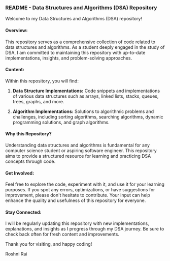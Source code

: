 ### README - Data Structures and Algorithms (DSA) Repository

Welcome to my Data Structures and Algorithms (DSA) repository!

#### Overview:

This repository serves as a comprehensive collection of code related to data structures and algorithms. As a student deeply engaged in the study of DSA, I am committed to maintaining this repository with up-to-date implementations, insights, and problem-solving approaches.

#### Content:

Within this repository, you will find:

1. **Data Structure Implementations:** Code snippets and implementations of various data structures such as arrays, linked lists, stacks, queues, trees, graphs, and more.
   
2. **Algorithm Implementations:** Solutions to algorithmic problems and challenges, including sorting algorithms, searching algorithms, dynamic programming solutions, and graph algorithms.
   
#### Why this Repository?

Understanding data structures and algorithms is fundamental for any computer science student or aspiring software engineer. This repository aims to provide a structured resource for learning and practicing DSA concepts through code.

#### Get Involved:

Feel free to explore the code, experiment with it, and use it for your learning purposes. If you spot any errors, optimizations, or have suggestions for improvement, please don't hesitate to contribute. Your input can help enhance the quality and usefulness of this repository for everyone.

#### Stay Connected:

I will be regularly updating this repository with new implementations, explanations, and insights as I progress through my DSA journey. Be sure to check back often for fresh content and improvements.

Thank you for visiting, and happy coding!

Roshni Rai
